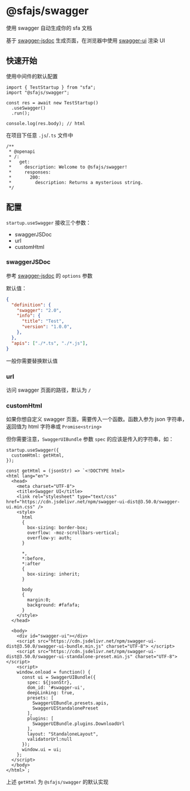 # @sfajs/swagger

使用 swagger 自动生成你的 sfa 文档

基于 [swagger-jsdoc](https://github.com/Surnet/swagger-jsdoc) 生成页面，在浏览器中使用 [swagger-ui](https://github.com/swagger-api/swagger-ui) 渲染 UI

## 快速开始

使用中间件的默认配置

```TS
import { TestStartup } from "sfa";
import "@sfajs/swagger";

const res = await new TestStartup()
  .useSwagger()
  .run();

console.log(res.body); // html
```

在项目下任意 `.js`/`.ts` 文件中

```TS
/**
 * @openapi
 * /:
 *   get:
 *     description: Welcome to @sfajs/swagger!
 *     responses:
 *       200:
 *         description: Returns a mysterious string.
 */
```

## 配置

`startup.useSwagger` 接收三个参数：

- swaggerJSDoc
- url
- customHtml

### swaggerJSDoc

参考 [swagger-jsdoc](https://github.com/Surnet/swagger-jsdoc) 的 `options` 参数

默认值：

```JSON
{
  "definition": {
    "swagger": "2.0",
    "info": {
      "title": "Test",
      "version": "1.0.0",
    },
  },
  "apis": ["./*.ts", "./*.js"],
}
```

一般你需要替换默认值

### url

访问 swagger 页面的路径，默认为 `/`

### customHtml

如果你想自定义 swagger 页面，需要传入一个函数。函数入参为 json 字符串，返回值为 html 字符串或 `Promise<string>`

但你需要注意，`SwaggerUIBundle` 参数 `spec` 的应该是传入的字符串，如：

```TS
startup.useSwagger({
  customHtml: getHtml,
});

const getHtml = (jsonStr) => `<!DOCTYPE html>
<html lang="en">
  <head>
    <meta charset="UTF-8">
    <title>Swagger UI</title>
    <link rel="stylesheet" type="text/css" href="https://cdn.jsdelivr.net/npm/swagger-ui-dist@3.50.0/swagger-ui.min.css" />
    <style>
      html
      {
        box-sizing: border-box;
        overflow: -moz-scrollbars-vertical;
        overflow-y: auth;
      }

      *,
      *:before,
      *:after
      {
        box-sizing: inherit;
      }

      body
      {
        margin:0;
        background: #fafafa;
      }
    </style>
  </head>

  <body>
    <div id="swagger-ui"></div>
    <script src="https://cdn.jsdelivr.net/npm/swagger-ui-dist@3.50.0/swagger-ui-bundle.min.js" charset="UTF-8"> </script>
    <script src="https://cdn.jsdelivr.net/npm/swagger-ui-dist@3.50.0/swagger-ui-standalone-preset.min.js" charset="UTF-8"> </script>
    <script>
    window.onload = function() {
      const ui = SwaggerUIBundle({
        spec: ${jsonStr},
        dom_id: '#swagger-ui',
        deepLinking: true,
        presets: [
          SwaggerUIBundle.presets.apis,
          SwaggerUIStandalonePreset
        ],
        plugins: [
          SwaggerUIBundle.plugins.DownloadUrl
        ],
        layout: "StandaloneLayout",
        validatorUrl:null
      });
      window.ui = ui;
    };
  </script>
  </body>
</html>`;
```

上述 `getHtml` 为 `@sfajs/swagger` 的默认实现
